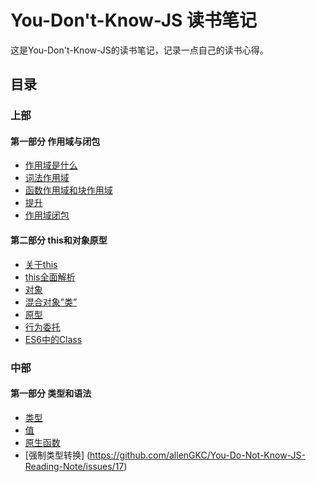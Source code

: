 # You-Don't-Know-JS 读书笔记

这是You-Don't-Know-JS的读书笔记，记录一点自己的读书心得。


## 目录

### 上部

#### 第一部分 作用域与闭包

* [作用域是什么](https://github.com/allenGKC/You-Do-Not-Know-JS-Reading-Note/issues/1)
* [词法作用域](https://github.com/allenGKC/You-Do-Not-Know-JS-Reading-Note/issues/2) 
* [函数作用域和块作用域](https://github.com/allenGKC/You-Do-Not-Know-JS-Reading-Note/issues/3) 
* [提升](https://github.com/allenGKC/You-Do-Not-Know-JS-Reading-Note/issues/4) 
* [作用域闭包](https://github.com/allenGKC/You-Do-Not-Know-JS-Reading-Note/issues/5) 

#### 第二部分 this和对象原型
* [关于this](https://github.com/allenGKC/You-Do-Not-Know-JS-Reading-Note/issues/6) 
* [this全面解析 ](https://github.com/allenGKC/You-Do-Not-Know-JS-Reading-Note/issues/7) 
* [对象](https://github.com/allenGKC/You-Do-Not-Know-JS-Reading-Note/issues/8) 
* [混合对象”类”](https://github.com/allenGKC/You-Do-Not-Know-JS-Reading-Note/issues/9) 
* [原型](https://github.com/allenGKC/You-Do-Not-Know-JS-Reading-Note/issues/10) 
* [行为委托](https://github.com/allenGKC/You-Do-Not-Know-JS-Reading-Note/issues/11) 
* [ES6中的Class](https://github.com/allenGKC/You-Do-Not-Know-JS-Reading-Note/issues/12) 

### 中部

#### 第一部分 类型和语法

* [类型](https://github.com/allenGKC/You-Do-Not-Know-JS-Reading-Note/issues/14) 
* [值](https://github.com/allenGKC/You-Do-Not-Know-JS-Reading-Note/issues/15) 
* [原生函数](https://github.com/allenGKC/You-Do-Not-Know-JS-Reading-Note/issues/16) 
* [强制类型转换] (https://github.com/allenGKC/You-Do-Not-Know-JS-Reading-Note/issues/17) 

